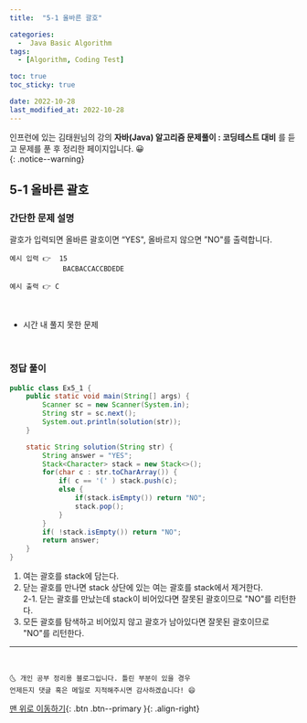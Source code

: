 ```yaml
---
title:  "5-1 올바른 괄호" 

categories:
  -  Java Basic Algorithm
tags:
  - [Algorithm, Coding Test]

toc: true
toc_sticky: true

date: 2022-10-28
last_modified_at: 2022-10-28
---
```


인프런에 있는 김태원님의 강의 **자바(Java) 알고리즘 문제풀이 : 코딩테스트 대비** 를 듣고 문제를 푼 후 정리한 페이지입니다. 😀  
{: .notice--warning}

## 5-1 올바른 괄호 

### 간단한 문제 설명


 괄호가 입력되면 올바른 괄호이면 “YES", 올바르지 않으면 ”NO"를 출력합니다.
```
예시 입력 👉  15
			 BACBACCACCBDEDE

예시 출력 👉 C
```

<br>

- 시간 내 풀지 못한 문제
<br>

### 정답 풀이

```java
public class Ex5_1 {
	public static void main(String[] args) {
		Scanner sc = new Scanner(System.in);
		String str = sc.next();
		System.out.println(solution(str));
	}

	static String solution(String str) {
		String answer = "YES";
		Stack<Character> stack = new Stack<>();
		for(char c : str.toCharArray()) {
			if( c == '(' ) stack.push(c);
			else {
				if(stack.isEmpty()) return "NO";
				stack.pop();
			}
		}
		if( !stack.isEmpty()) return "NO";
		return answer;
	}
}
```
1. 여는 괄호를 stack에 담는다.<br>
2. 닫는 괄호를 만나면 stack 상단에 있는 여는 괄호를 stack에서 제거한다.<br>
	2-1. 닫는 괄호를 만났는데 stack이 비어있다면 잘못된 괄호이므로 "NO"를 리턴한다.<br>
3. 모든 괄호를 탐색하고 비어있지 않고 괄호가 남아있다면 잘못된 괄호이므로 "NO"를 리턴한다.<br>
***
<br>

    🌜 개인 공부 정리용 블로그입니다. 틀린 부분이 있을 경우 
    언제든지 댓글 혹은 메일로 지적해주시면 감사하겠습니다! 😄

[맨 위로 이동하기](#){: .btn .btn--primary }{: .align-right}